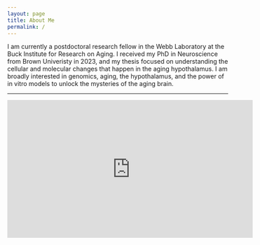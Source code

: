 ```yaml
---
layout: page
title: About Me
permalink: /
---
```


I am currently a postdoctoral research fellow in the Webb Laboratory at the Buck Institute for Research on Aging. I received my PhD in Neuroscience from Brown Univeristy in 2023, and my thesis focused on understanding the cellular and molecular changes that happen in the aging hypothalamus. I am broadly interested in genomics, aging, the hypothalamus, and the power of in vitro models to unlock the mysteries of the aging brain.
    



***






<iframe width="560" height="315" src="https://www.youtube.com/embed/5ZRjYwUjBZ0" title="YouTube video player" frameborder="0" allow="accelerometer; autoplay; clipboard-write; encrypted-media; gyroscope; picture-in-picture; web-share" allowfullscreen></iframe>

